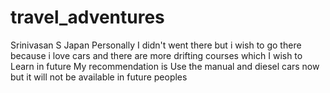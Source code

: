 # travel_adventures
Srinivasan S
Japan
Personally I didn't went there but i wish to go there because i love cars and there are more drifting courses which I wish to Learn in future 
My recommendation is Use the manual and diesel cars now but it will not be available in future peoples
